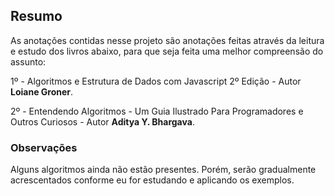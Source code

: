 ## Resumo

As anotações contidas nesse projeto são anotações feitas através da leitura e estudo dos livros abaixo, para que seja feita uma melhor compreensão do assunto:



  1º - Algoritmos e Estrutura de Dados com Javascript 2º Edição - Autor **Loiane Groner**.

  2º - Entendendo Algoritmos - Um Guia Ilustrado Para Programadores e Outros Curiosos - Autor **Aditya Y. Bhargava**.



### Observações

Alguns algoritmos ainda não estão presentes. Porém, serão gradualmente acrescentados conforme eu for estudando e aplicando os exemplos.
